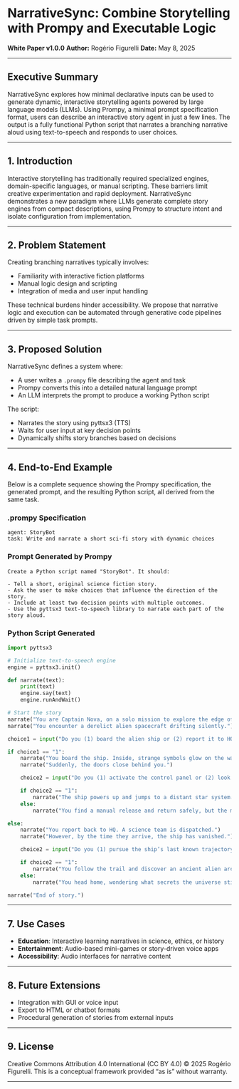 # NarrativeSync: Combine Storytelling with Prompy and Executable Logic

**White Paper v1.0.0**
**Author:** Rogério Figurelli
**Date:** May 8, 2025

---

## Executive Summary

NarrativeSync explores how minimal declarative inputs can be used to generate dynamic, interactive storytelling agents powered by large language models (LLMs). Using Prompy, a minimal prompt specification format, users can describe an interactive story agent in just a few lines. The output is a fully functional Python script that narrates a branching narrative aloud using text-to-speech and responds to user choices.

---

## 1. Introduction

Interactive storytelling has traditionally required specialized engines, domain-specific languages, or manual scripting. These barriers limit creative experimentation and rapid deployment. NarrativeSync demonstrates a new paradigm where LLMs generate complete story engines from compact descriptions, using Prompy to structure intent and isolate configuration from implementation.

---

## 2. Problem Statement

Creating branching narratives typically involves:

* Familiarity with interactive fiction platforms
* Manual logic design and scripting
* Integration of media and user input handling

These technical burdens hinder accessibility. We propose that narrative logic and execution can be automated through generative code pipelines driven by simple task prompts.

---

## 3. Proposed Solution

NarrativeSync defines a system where:

* A user writes a `.prompy` file describing the agent and task
* Prompy converts this into a detailed natural language prompt
* An LLM interprets the prompt to produce a working Python script

The script:

* Narrates the story using pyttsx3 (TTS)
* Waits for user input at key decision points
* Dynamically shifts story branches based on decisions

---

## 4. End-to-End Example

Below is a complete sequence showing the Prompy specification, the generated prompt, and the resulting Python script, all derived from the same task.

### .prompy Specification

```prompy
agent: StoryBot
task: Write and narrate a short sci-fi story with dynamic choices
```

### Prompt Generated by Prompy

```text
Create a Python script named "StoryBot". It should:

- Tell a short, original science fiction story.
- Ask the user to make choices that influence the direction of the story.
- Include at least two decision points with multiple outcomes.
- Use the pyttsx3 text-to-speech library to narrate each part of the story aloud.
```

### Python Script Generated

```python
import pyttsx3

# Initialize text-to-speech engine
engine = pyttsx3.init()

def narrate(text):
    print(text)
    engine.say(text)
    engine.runAndWait()

# Start the story
narrate("You are Captain Nova, on a solo mission to explore the edge of the galaxy.")
narrate("You encounter a derelict alien spacecraft drifting silently.")

choice1 = input("Do you (1) board the alien ship or (2) report it to HQ? ")

if choice1 == "1":
    narrate("You board the ship. Inside, strange symbols glow on the walls.")
    narrate("Suddenly, the doors close behind you.")

    choice2 = input("Do you (1) activate the control panel or (2) look for an escape route? ")

    if choice2 == "1":
        narrate("The ship powers up and jumps to a distant star system. You are now its pilot.")
    else:
        narrate("You find a manual release and return safely, but the mystery remains unsolved.")

else:
    narrate("You report back to HQ. A science team is dispatched.")
    narrate("However, by the time they arrive, the ship has vanished.")

    choice2 = input("Do you (1) pursue the ship’s last known trajectory or (2) return to Earth? ")

    if choice2 == "1":
        narrate("You follow the trail and discover an ancient alien archive full of knowledge.")
    else:
        narrate("You head home, wondering what secrets the universe still holds.")

narrate("End of story.")
```

---

## 7. Use Cases

* **Education**: Interactive learning narratives in science, ethics, or history
* **Entertainment**: Audio-based mini-games or story-driven voice apps
* **Accessibility**: Audio interfaces for narrative content

---

## 8. Future Extensions

* Integration with GUI or voice input
* Export to HTML or chatbot formats
* Procedural generation of stories from external inputs

---

## 9. License

Creative Commons Attribution 4.0 International (CC BY 4.0)
© 2025 Rogério Figurelli. This is a conceptual framework provided “as is” without warranty.

---
